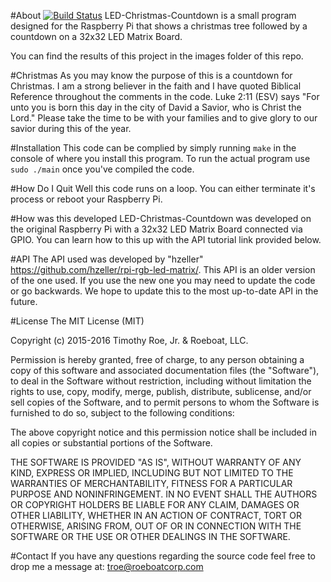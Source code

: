 #About
[![Build Status](https://travis-ci.org/timroejr/LED-Christmas-Countdown.svg)](https://travis-ci.org/timroejr/LED-Christmas-Countdown)
LED-Christmas-Countdown is a small program designed for the Raspberry Pi that shows a christmas tree followed by a countdown on a 32x32 LED Matrix Board.

You can find the results of this project in the images folder of this repo.

#Christmas
As you may know the purpose of this is a countdown for Christmas. I am a strong believer in the faith and I have quoted Biblical Reference throughout the comments in the code. Luke 2:11 (ESV) says "For unto you is born this day in the city of David a Savior, who is Christ the Lord." Please take the time to be with your families and to give glory to our savior during this of the year.

#Installation
This code can be complied by simply running `make` in the console of where you install this program. To run the actual program use `sudo ./main` once you've compiled the code.

#How Do I Quit
Well this code runs on a loop. You can either terminate it's process or reboot your Raspberry Pi.

#How was this developed
LED-Christmas-Countdown was developed on the original Raspberry Pi with a 32x32 LED Matrix Board connected via GPIO. You can learn how to this up with the API tutorial link provided below.

#API
The API used was developed by "hzeller" https://github.com/hzeller/rpi-rgb-led-matrix/. This API is an older version of the one used. If you use the new one you may need to update the code or go backwards. We hope to update this to the most up-to-date API in the future.

#License
The MIT License (MIT)

Copyright (c) 2015-2016 Timothy Roe, Jr. & Roeboat, LLC.

Permission is hereby granted, free of charge, to any person obtaining a copy
of this software and associated documentation files (the "Software"), to deal
in the Software without restriction, including without limitation the rights
to use, copy, modify, merge, publish, distribute, sublicense, and/or sell
copies of the Software, and to permit persons to whom the Software is
furnished to do so, subject to the following conditions:

The above copyright notice and this permission notice shall be included in
all copies or substantial portions of the Software.

THE SOFTWARE IS PROVIDED "AS IS", WITHOUT WARRANTY OF ANY KIND, EXPRESS OR
IMPLIED, INCLUDING BUT NOT LIMITED TO THE WARRANTIES OF MERCHANTABILITY,
FITNESS FOR A PARTICULAR PURPOSE AND NONINFRINGEMENT. IN NO EVENT SHALL THE
AUTHORS OR COPYRIGHT HOLDERS BE LIABLE FOR ANY CLAIM, DAMAGES OR OTHER
LIABILITY, WHETHER IN AN ACTION OF CONTRACT, TORT OR OTHERWISE, ARISING FROM,
OUT OF OR IN CONNECTION WITH THE SOFTWARE OR THE USE OR OTHER DEALINGS IN
THE SOFTWARE.

#Contact
If you have any questions regarding the source code feel free to drop me a message at: troe@roeboatcorp.com
